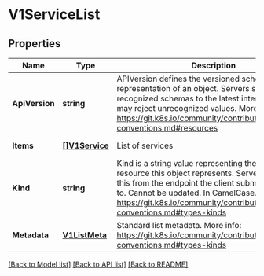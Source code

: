 # V1ServiceList

## Properties
Name | Type | Description | Notes
------------ | ------------- | ------------- | -------------
**ApiVersion** | **string** | APIVersion defines the versioned schema of this representation of an object. Servers should convert recognized schemas to the latest internal value, and may reject unrecognized values. More info: https://git.k8s.io/community/contributors/devel/api-conventions.md#resources | [optional] [default to null]
**Items** | [**[]V1Service**](v1.Service.md) | List of services | [default to null]
**Kind** | **string** | Kind is a string value representing the REST resource this object represents. Servers may infer this from the endpoint the client submits requests to. Cannot be updated. In CamelCase. More info: https://git.k8s.io/community/contributors/devel/api-conventions.md#types-kinds | [optional] [default to null]
**Metadata** | [**V1ListMeta**](v1.ListMeta.md) | Standard list metadata. More info: https://git.k8s.io/community/contributors/devel/api-conventions.md#types-kinds | [optional] [default to null]

[[Back to Model list]](../README.md#documentation-for-models) [[Back to API list]](../README.md#documentation-for-api-endpoints) [[Back to README]](../README.md)


